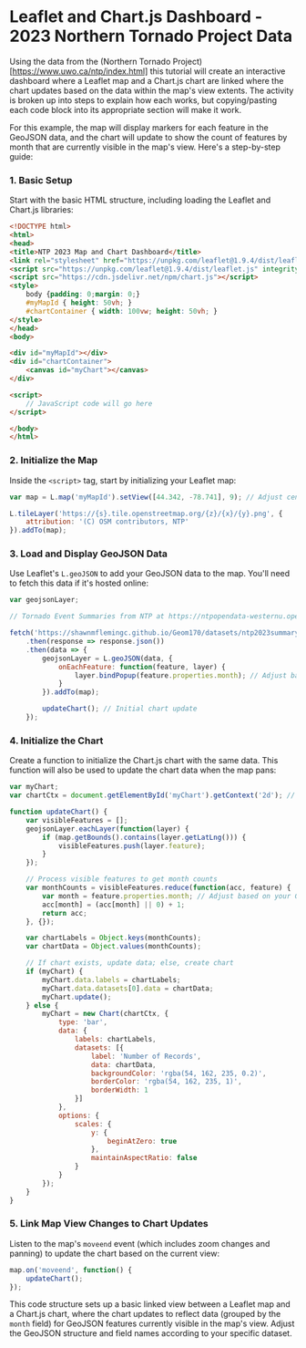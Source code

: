 # Leaflet and Chart.js Dashboard - 2023 Northern Tornado Project Data

Using the data from the (Northern Tornado Project)[https://www.uwo.ca/ntp/index.html] this tutorial will create an interactive dashboard where a Leaflet map and a Chart.js chart are linked where the chart updates based on the data within the map's view extents. The activity is broken up into steps to explain how each works, but copying/pasting each code block into its appropriate section will make it work. 

For this example, the map will display markers for each feature in the GeoJSON data, and the chart will update to show the count of features by month that are currently visible in the map's view. Here's a step-by-step guide:

### 1. Basic Setup

Start with the basic HTML structure, including loading the Leaflet and Chart.js libraries:

```html
<!DOCTYPE html>
<html>
<head>
<title>NTP 2023 Map and Chart Dashboard</title>
<link rel="stylesheet" href="https://unpkg.com/leaflet@1.9.4/dist/leaflet.css" integrity="sha256-p4NxAoJBhIIN+hmNHrzRCf9tD/miZyoHS5obTRR9BMY=" crossorigin="" />
<script src="https://unpkg.com/leaflet@1.9.4/dist/leaflet.js" integrity="sha256-20nQCchB9co0qIjJZRGuk2/Z9VM+kNiyxNV1lvTlZBo=" crossorigin=""></script>
<script src="https://cdn.jsdelivr.net/npm/chart.js"></script>
<style>
	body {padding: 0;margin: 0;}
	#myMapId { height: 50vh; }
	#chartContainer { width: 100vw; height: 50vh; }
</style>
</head>
<body>

<div id="myMapId"></div>
<div id="chartContainer">
    <canvas id="myChart"></canvas>
</div>

<script>
    // JavaScript code will go here
</script>

</body>
</html>
```

### 2. Initialize the Map

Inside the `<script>` tag, start by initializing your Leaflet map:

```javascript
var map = L.map('myMapId').setView([44.342, -78.741], 9); // Adjust center and zoom level as needed

L.tileLayer('https://{s}.tile.openstreetmap.org/{z}/{x}/{y}.png', {
    attribution: '(C) OSM contributors, NTP'
}).addTo(map);
```

### 3. Load and Display GeoJSON Data

Use Leaflet's `L.geoJSON` to add your GeoJSON data to the map. You'll need to fetch this data if it's hosted online:

```javascript
var geojsonLayer;

// Tornado Event Summaries from NTP at https://ntpopendata-westernu.opendata.arcgis.com/datasets/ntp-event-summaries-stakeholder/explore

fetch('https://shawnmflemingc.github.io/Geom170/datasets/ntp2023summary.geojson')  // Modify to use your data source
    .then(response => response.json())
    .then(data => {
        geojsonLayer = L.geoJSON(data, {
            onEachFeature: function(feature, layer) {
                layer.bindPopup(feature.properties.month); // Adjust based on your GeoJSON structure
            }
        }).addTo(map);

        updateChart(); // Initial chart update
    });
```

### 4. Initialize the Chart

Create a function to initialize the Chart.js chart with the same data. This function will also be used to update the chart data when the map pans:

```javascript
var myChart;
var chartCtx = document.getElementById('myChart').getContext('2d'); // This binds to the div with the id myChart on the webpage

function updateChart() {
    var visibleFeatures = [];
    geojsonLayer.eachLayer(function(layer) {
        if (map.getBounds().contains(layer.getLatLng())) {
            visibleFeatures.push(layer.feature);
        }
    });

    // Process visible features to get month counts
    var monthCounts = visibleFeatures.reduce(function(acc, feature) {
        var month = feature.properties.month; // Adjust based on your GeoJSON structure
        acc[month] = (acc[month] || 0) + 1;
        return acc;
    }, {});

    var chartLabels = Object.keys(monthCounts);
    var chartData = Object.values(monthCounts);

    // If chart exists, update data; else, create chart
    if (myChart) {
        myChart.data.labels = chartLabels;
        myChart.data.datasets[0].data = chartData;
        myChart.update();
    } else {
        myChart = new Chart(chartCtx, {
            type: 'bar',
            data: {
                labels: chartLabels,
                datasets: [{
                    label: 'Number of Records',
                    data: chartData,
                    backgroundColor: 'rgba(54, 162, 235, 0.2)',
                    borderColor: 'rgba(54, 162, 235, 1)',
                    borderWidth: 1
                }]
            },
            options: {
                scales: {
                    y: {
                        beginAtZero: true
                    },
                    maintainAspectRatio: false
                }
            }
        });
    }
}
```

### 5. Link Map View Changes to Chart Updates

Listen to the map's `moveend` event (which includes zoom changes and panning) to update the chart based on the current view:

```javascript
map.on('moveend', function() {
    updateChart();
});
```

This code structure sets up a basic linked view between a Leaflet map and a Chart.js chart, where the chart updates to reflect data (grouped by the `month` field) for GeoJSON features currently visible in the map's view. Adjust the GeoJSON structure and field names according to your specific dataset.
